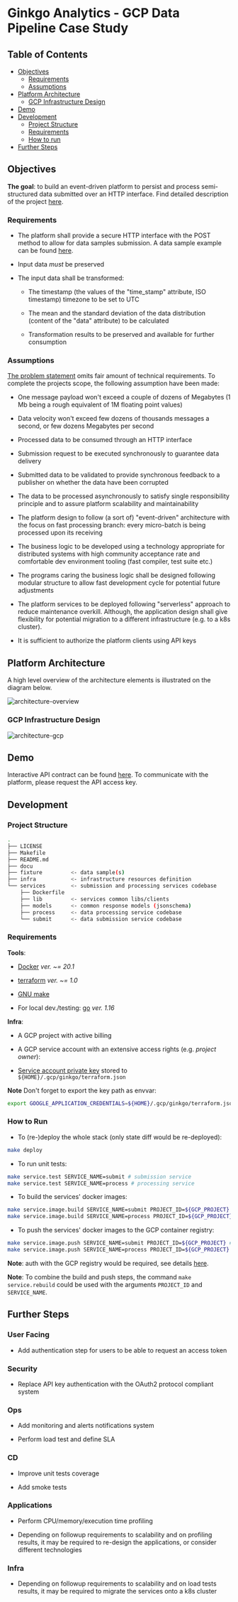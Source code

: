 # Ginkgo Analytics - GCP Data Pipeline Case Study <!-- omit in toc -->

## Table of Contents <!-- omit in toc -->
  * [Objectives](#objectives)
    + [Requirements](#requirements)
    + [Assumptions](#assumptions)
  * [Platform Architecture](#platform-architecture)
    + [GCP Infrastructure Design](#gcp-infrastructure-design)
  * [Demo](#demo)
  * [Development](#development)
    + [Project Structure](#project-structure)
    + [Requirements](#requirements-1)
    + [How to run](#how-to-run)
  * [Further Steps](#further-steps)

## Objectives

**The goal**: to build an event-driven platform to persist and process semi-structured data submitted over an HTTP interface. Find detailed description of the project [here](./docu/description.pdf).

### Requirements

- The platform shall provide a secure HTTP interface with the POST method to allow for data samples submission. A data sample example can be found [here](./fixture/sample.json).

- Input data *must* be preserved

- The input data shall be transformed:

    - The timestamp (the values of the "time_stamp" attribute, ISO timestamp) timezone to be set to UTC

    - The mean and the standard deviation of the data distribution (content of the "data" attribute) to be calculated

    - Transformation results to be preserved and available for further consumption

### Assumptions

[The problem statement](./docu/description.pdf) omits fair amount of technical requirements. To complete the projects scope, the following assumption have been made:

- One message payload won't exceed a couple of dozens of Megabytes (1 Mb being a rough equivalent of 1M floating point values)

- Data velocity won't exceed few dozens of thousands messages a second, or few dozens Megabytes per second

- Processed data to be consumed through an HTTP interface

- Submission request to be executed synchronously to guarantee data delivery

- Submitted data to be validated to provide synchronous feedback to a publisher on whether the data have been corrupted

- The data to be processed asynchronously to satisfy single responsibility principle and to assure platform scalability and maintainability

- The platform design to follow (a sort of) "event-driven" architecture with the focus on fast processing branch: every micro-batch is being processed upon its receiving

- The business logic to be developed using a technology appropriate for distributed systems with high community acceptance rate and comfortable dev environment tooling (fast compiler, test suite etc.)

- The programs caring the business logic shall be designed following modular structure to allow fast development cycle for potential future adjustments

- The platform services to be deployed following "serverless" approach to reduce maintenance overkill. Although, the application design shall give flexibility for potential migration to a different infrastructure (e.g. to a k8s cluster).

- It is sufficient to authorize the platform clients using API keys

## Platform Architecture

A high level overview of the architecture elements is illustrated on the diagram below.

![architecture-overview](./docu/img/architecture_overview.jpg)

### GCP Infrastructure Design

![architecture-gcp](./docu/img/architecture_gcp.jpg)

## Demo

Interactive API contract can be found [here](https://app.swaggerhub.com/apis/kislerdm/ginkgo/v1.0). To communicate with the platform, please request the API access key.

## Development

### Project Structure

```bash
.
├── LICENSE
├── Makefile
├── README.md
├── docu
├── fixture         <- data sample(s)
├── infra           <- infrastructure resources definition
└── services        <- submission and processing services codebase
    ├── Dockerfile
    ├── lib         <- services common libs/clients
    ├── models      <- common response models (jsonschema)
    ├── process     <- data processing service codebase
    └── submit      <- data submission service codebase
```

### Requirements

**Tools**:

- [Docker](https://www.docker.com/) *ver. ~= 20.1*

- [terraform](https://www.terraform.io/) *ver. ~= 1.0*

- [GNU make](https://www.gnu.org/software/make/)

- For local dev./testing: [go](https://golang.org/) *ver. 1.16*

**Infra**:

- A GCP project with active billing

- A GCP service account with an extensive access rights (e.g. *project owner*):

- [Service account private key](https://cloud.google.com/iam/docs/creating-managing-service-account-keys#iam-service-account-keys-create-gcloud) stored to `${HOME}/.gcp/ginkgo/terraform.json`

**Note** Don't forget to export the key path as envvar:

```bash
export GOOGLE_APPLICATION_CREDENTIALS=${HOME}/.gcp/ginkgo/terraform.json
```

### How to Run

- To (re-)deploy the whole stack (only state diff would be re-deployed):

```bash
make deploy
```

- To run unit tests:

```bash
make service.test SERVICE_NAME=submit # submission service
make service.test SERVICE_NAME=process # processing service
```

- To build the services' docker images:

```bash
make service.image.build SERVICE_NAME=submit PROJECT_ID=${GCP_PROJECT} # submission service
make service.image.build SERVICE_NAME=process PROJECT_ID=${GCP_PROJECT} # processing service
```

- To push the services' docker images to the GCP container registry:

```bash
make service.image.push SERVICE_NAME=submit PROJECT_ID=${GCP_PROJECT} # submission service
make service.image.push SERVICE_NAME=process PROJECT_ID=${GCP_PROJECT} # processing service
```

**Note**: auth with the GCP registry would be required, see details [here](https://cloud.google.com/container-registry/docs/advanced-authentication).

**Note**: To combine the build and push steps, the command `make service.rebuild` could be used with the arguments `PROJECT_ID` and `SERVICE_NAME`.

## Further Steps

### User Facing

- Add authentication step for users to be able to request an access token

### Security

- Replace API key authentication with the OAuth2 protocol compliant system

### Ops

- Add monitoring and alerts notifications system

- Perform load test and define SLA

### CD

- Improve unit tests coverage

- Add smoke tests

### Applications

- Perform CPU/memory/execution time profiling

- Depending on followup requirements to scalability and on profiling results, it may be required to re-design the applications, or consider different technologies

### Infra

- Depending on followup requirements to scalability and on load tests results, it may be required to migrate the services onto a k8s cluster
